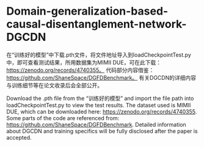 # Domain-generalization-based-causal-disentanglement-network-DGCDN
在“训练好的模型”中下载.pth文件，将文件地址导入到loadCheckpointTest.py中，即可查看测试结果，所用数据集为MIMII DUE，可在此下载：https://zenodo.org/records/4740355。
代码部分内容借鉴：https://github.com/ShaneSpace/DGFDBenchmark。
有关DGCDN的详细内容与训练细节等在论文收录后会全部公开。

Download the .pth file from the “训练好的模型” and import the file path into loadCheckpointTest.py to view the test results. The dataset used is MIMII DUE, which can be downloaded here: https://zenodo.org/records/4740355. 
Some parts of the code are referenced from: https://github.com/ShaneSpace/DGFDBenchmark. 
Detailed information about DGCDN and training specifics will be fully disclosed after the paper is accepted.


